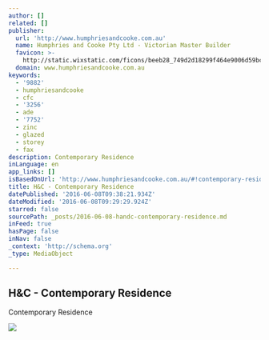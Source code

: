 ```yaml
---
author: []
related: []
publisher:
  url: 'http://www.humphriesandcooke.com.au'
  name: Humphries and Cooke Pty Ltd - Victorian Master Builder
  favicon: >-
    http://static.wixstatic.com/ficons/beeb28_749d2d18299f464e9006d59bc5ca98db_fi.ico
  domain: www.humphriesandcooke.com.au
keywords:
  - '9882'
  - humphriesandcooke
  - cfc
  - '3256'
  - ade
  - '7752'
  - zinc
  - glazed
  - storey
  - fax
description: Contemporary Residence
inLanguage: en
app_links: []
isBasedOnUrl: 'http://www.humphriesandcooke.com.au/#!contemporary-residence/ccnv'
title: H&C - Contemporary Residence
datePublished: '2016-06-08T09:38:21.934Z'
dateModified: '2016-06-08T09:29:29.924Z'
starred: false
sourcePath: _posts/2016-06-08-handc-contemporary-residence.md
inFeed: true
hasPage: false
inNav: false
_context: 'http://schema.org'
_type: MediaObject

---
```

<article style=""><h1>H&amp;C - Contemporary Residence</h1><p>Contemporary Residence</p><img src="https://static.wixstatic.com/media/beeb28_3e8b02945e624dea1d8c38c31e53d9a6.jpg" /></article>